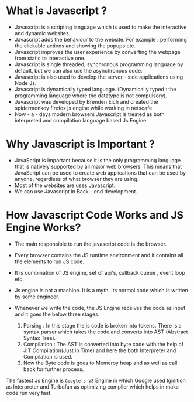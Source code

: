 # What is Javascript ?
- Javascript is a scripting language which is used to make the interactive and dynamic websites.
- Javascript adds the behaviour to the website. For example : performing the clickable actions and showing the popups etc.
- Javascript improves the user experience by converting the webpage from static to interactive one.
- Javascript is single threaded, synchronous programming language by default, but we can also use the asynchronous code.
- Javascript is also used to develop the server - side applications using Node Js.
- Javascript is dynamically typed language. (Dynamically typed : the programming language where the datatype is not compulsory).
- Javascript was developed by Brenden Eich and created the spidermonkey firefox js engine while working in netscafe.
- Now - a - days modern browsers Javascript is treated as both interpreted and compilation language based Js Engine.


# Why Javascript is Important ?

- JavaScript is important because it is the only programming language that is natively supported by all major web browsers. This means that JavaScript can be used to create web applications that can be used by anyone, regardless of what browser they are using.
- Most of the websites are uses Javascript.
- We can use Javascript in Back - end development. 

# How Javascript Code Works and JS Engine Works?

- The main responsible to run the javascript code is the browser.
- Every browser contains the JS runtime environment and it contains all the elements to run JS code.
- It is combination of JS engine, set of api's, callback queue , event loop etc.
- Js engine is not a machine. It is a myth. Its normal code which is written by some engineer.
- Whenever we write the code, the JS Engine receives the code as input and it goes the below three stages.

    1. Parsing : In this stage the js code is broken into tokens. There is a syntax parser which takes the code and converts into AST (Abstract Syntax Tree).
    2. Compilation : The AST is converted into byte code with the help of JIT Compilation(Just in Time) and here the both Interpreter and Compilation is used.
    3. Now the Byte code is goes to Memeroy heap and as well as call back for further process.

The fastest Js Engine is `Google's V8` Engine in which Google used Iginition as Interpreter and Turbofan as optimizing compiler which helps in make code run very fast.
